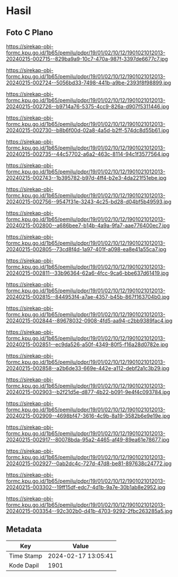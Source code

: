 # Hasil

## Foto C Plano

https://sirekap-obj-formc.kpu.go.id/1b65/pemilu/pdpr/19/01/02/10/12/1901021012013-20240215-002715--829ba9a9-10c7-470a-987f-3397de6677c7.jpg

https://sirekap-obj-formc.kpu.go.id/1b65/pemilu/pdpr/19/01/02/10/12/1901021012013-20240215-002724--5056bd33-7498-441b-a9be-2393f8f98899.jpg

https://sirekap-obj-formc.kpu.go.id/1b65/pemilu/pdpr/19/01/02/10/12/1901021012013-20240215-002726--b9714a76-5375-4cc9-826a-d907f5311446.jpg

https://sirekap-obj-formc.kpu.go.id/1b65/pemilu/pdpr/19/01/02/10/12/1901021012013-20240215-002730--b8b6f00d-02a8-4a5d-b2ff-574dc8d55b61.jpg

https://sirekap-obj-formc.kpu.go.id/1b65/pemilu/pdpr/19/01/02/10/12/1901021012013-20240215-002735--44c57702-a6a2-463c-8114-94c1f3577564.jpg

https://sirekap-obj-formc.kpu.go.id/1b65/pemilu/pdpr/19/01/02/10/12/1901021012013-20240215-002743--1b395782-b97d-4ff4-b2e3-4da221f51ebe.jpg

https://sirekap-obj-formc.kpu.go.id/1b65/pemilu/pdpr/19/01/02/10/12/1901021012013-20240215-002756--9547f31e-3243-4c25-bd28-d04bf5b49593.jpg

https://sirekap-obj-formc.kpu.go.id/1b65/pemilu/pdpr/19/01/02/10/12/1901021012013-20240215-002800--a686bee7-b14b-4a9a-9fa7-aae776400ec7.jpg

https://sirekap-obj-formc.kpu.go.id/1b65/pemilu/pdpr/19/01/02/10/12/1901021012013-20240215-002805--73cd8f4d-1a97-401f-a098-ea8e41a55ca7.jpg

https://sirekap-obj-formc.kpu.go.id/1b65/pemilu/pdpr/19/01/02/10/12/1901021012013-20240215-002811--33b96364-62a6-4fcc-9ca6-bbe637d61419.jpg

https://sirekap-obj-formc.kpu.go.id/1b65/pemilu/pdpr/19/01/02/10/12/1901021012013-20240215-002815--844953f4-a7ae-4357-b45b-867f163704b0.jpg

https://sirekap-obj-formc.kpu.go.id/1b65/pemilu/pdpr/19/01/02/10/12/1901021012013-20240215-002844--89678032-0908-4fd5-aa94-c2bb9389fac4.jpg

https://sirekap-obj-formc.kpu.go.id/1b65/pemilu/pdpr/19/01/02/10/12/1901021012013-20240215-002851--ec9da526-a50f-4349-80f5-f16a28d0782e.jpg

https://sirekap-obj-formc.kpu.go.id/1b65/pemilu/pdpr/19/01/02/10/12/1901021012013-20240215-002858--a2b6de33-669e-442e-a112-debf2a1c3b29.jpg

https://sirekap-obj-formc.kpu.go.id/1b65/pemilu/pdpr/19/01/02/10/12/1901021012013-20240215-002903--b2f21d5e-d877-4b22-b091-9e4f4c093784.jpg

https://sirekap-obj-formc.kpu.go.id/1b65/pemilu/pdpr/19/01/02/10/12/1901021012013-20240215-002909--4698bf47-3616-4c9b-8a19-3582b6e9e19e.jpg

https://sirekap-obj-formc.kpu.go.id/1b65/pemilu/pdpr/19/01/02/10/12/1901021012013-20240215-002917--80078bda-95a2-4465-af49-89ea61e78677.jpg

https://sirekap-obj-formc.kpu.go.id/1b65/pemilu/pdpr/19/01/02/10/12/1901021012013-20240215-002927--0ab2dc4c-727d-47d8-be81-897638c24772.jpg

https://sirekap-obj-formc.kpu.go.id/1b65/pemilu/pdpr/19/01/02/10/12/1901021012013-20240215-003302--19ff15df-edc7-4d1b-9a7e-30b1ab8e2952.jpg

https://sirekap-obj-formc.kpu.go.id/1b65/pemilu/pdpr/19/01/02/10/12/1901021012013-20240215-003354--92c302b0-d41b-4703-9292-2fbc263285a5.jpg


## Metadata

| Key        | Value               |
| ---------- | ------------------- |
| Time Stamp | 2024-02-17 13:05:41 |
| Kode Dapil | 1901                |



